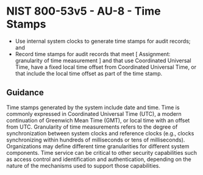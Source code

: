 # NIST 800-53v5 - AU-8 - Time Stamps
- Use internal system clocks to generate time stamps for audit records; and
- Record time stamps for audit records that meet \[ Assignment: granularity of time measurement \] and that use Coordinated Universal Time, have a fixed local time offset from Coordinated Universal Time, or that include the local time offset as part of the time stamp.
## Guidance
Time stamps generated by the system include date and time. Time is commonly expressed in Coordinated Universal Time (UTC), a modern continuation of Greenwich Mean Time (GMT), or local time with an offset from UTC. Granularity of time measurements refers to the degree of synchronization between system clocks and reference clocks (e.g., clocks synchronizing within hundreds of milliseconds or tens of milliseconds). Organizations may define different time granularities for different system components. Time service can be critical to other security capabilities such as access control and identification and authentication, depending on the nature of the mechanisms used to support those capabilities.